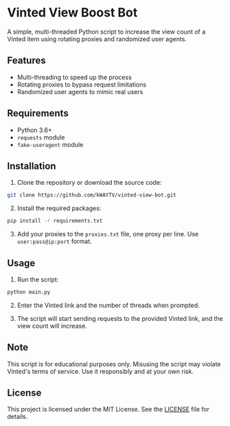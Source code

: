 # Vinted View Boost Bot

A simple, multi-threaded Python script to increase the view count of a Vinted item using rotating proxies and randomized user agents.

## Features

- Multi-threading to speed up the process
- Rotating proxies to bypass request limitations
- Randomized user agents to mimic real users

## Requirements

- Python 3.6+
- `requests` module
- `fake-useragent` module

## Installation

1. Clone the repository or download the source code:

```bash
git clone https://github.com/kWAYTV/vinted-view-bot.git
```

2. Install the required packages:

```bash
pip install -r requirements.txt
```

3. Add your proxies to the `proxies.txt` file, one proxy per line. Use `user:pass@ip:port` format.

## Usage

1. Run the script:

```bash
python main.py
```

2. Enter the Vinted link and the number of threads when prompted.

3. The script will start sending requests to the provided Vinted link, and the view count will increase.

## Note

This script is for educational purposes only. Misusing the script may violate Vinted's terms of service. Use it responsibly and at your own risk.

## License

This project is licensed under the MIT License. See the [LICENSE](LICENSE) file for details.
